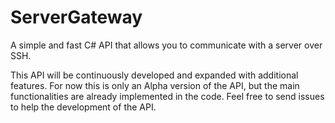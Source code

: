 # ServerGateway
A simple and fast C# API that allows you to communicate with a server over SSH.

This API will be continuously developed and expanded with additional features.
For now this is only an Alpha version of the API, but the main functionalities are already implemented in the code.
Feel free to send issues to help the development of the API.
